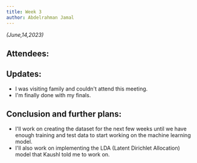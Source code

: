 ```yaml
---
title: Week 3
author: Abdelrahman Jamal
---
```

<!--
SPDX-License-Identifier: CC-BY-SA-4.0

SPDX-FileCopyrightText: 2023 Abdelrahman Jamal <abdelrahmanjamal5565@gmail.com>
-->

*(June,14,2023)*

## Attendees:


## Updates:
- I was visiting family and couldn't attend this meeting.
- I'm finally done with my finals.

## Conclusion and further plans:
- I'll work on creating the dataset for the next few weeks until we have enough training and test data to start working on the machine learning model.
- I'll also work on implementing the LDA (Latent Dirichlet Allocation) model that Kaushl told me to work on. 
